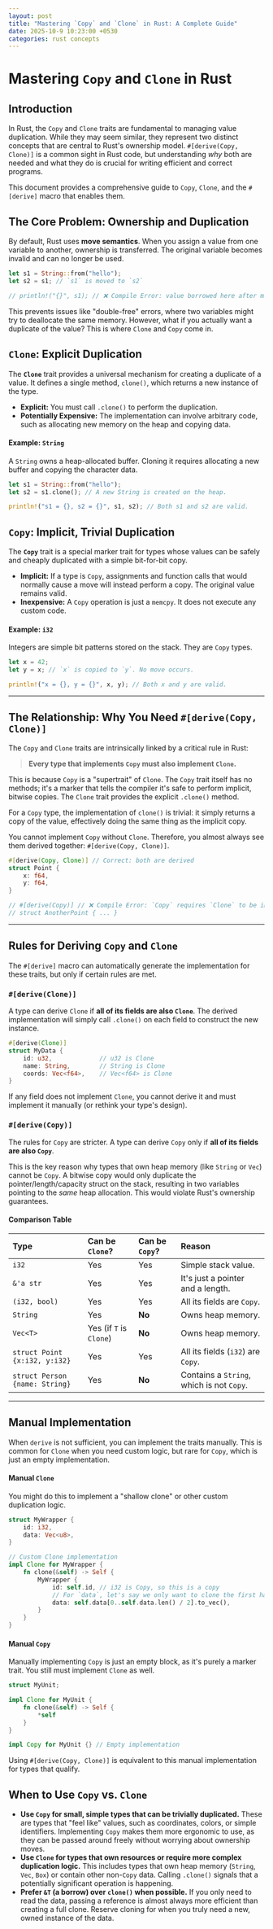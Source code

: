 ```yaml
---
layout: post
title: "Mastering `Copy` and `Clone` in Rust: A Complete Guide"
date: 2025-10-9 10:23:00 +0530
categories: rust concepts
---
```


# Mastering `Copy` and `Clone` in Rust

## Introduction

In Rust, the `Copy` and `Clone` traits are fundamental to managing value duplication. While they may seem similar, they represent two distinct concepts that are central to Rust's ownership model. `#[derive(Copy, Clone)]` is a common sight in Rust code, but understanding *why* both are needed and what they do is crucial for writing efficient and correct programs.

This document provides a comprehensive guide to `Copy`, `Clone`, and the `#[derive]` macro that enables them.

## The Core Problem: Ownership and Duplication

By default, Rust uses **move semantics**. When you assign a value from one variable to another, ownership is transferred. The original variable becomes invalid and can no longer be used.

```rust
let s1 = String::from("hello");
let s2 = s1; // `s1` is moved to `s2`

// println!("{}", s1); // ❌ Compile Error: value borrowed here after move
```

This prevents issues like "double-free" errors, where two variables might try to deallocate the same memory. However, what if you actually want a duplicate of the value? This is where `Clone` and `Copy` come in.

## `Clone`: Explicit Duplication

The **`Clone`** trait provides a universal mechanism for creating a duplicate of a value. It defines a single method, `clone()`, which returns a new instance of the type.

- **Explicit:** You must call `.clone()` to perform the duplication.
- **Potentially Expensive:** The implementation can involve arbitrary code, such as allocating new memory on the heap and copying data.

#### Example: `String`

A `String` owns a heap-allocated buffer. Cloning it requires allocating a new buffer and copying the character data.

```rust
let s1 = String::from("hello");
let s2 = s1.clone(); // A new String is created on the heap.

println!("s1 = {}, s2 = {}", s1, s2); // Both s1 and s2 are valid.
```

## `Copy`: Implicit, Trivial Duplication

The **`Copy`** trait is a special marker trait for types whose values can be safely and cheaply duplicated with a simple bit-for-bit copy.

- **Implicit:** If a type is `Copy`, assignments and function calls that would normally cause a move will instead perform a copy. The original value remains valid.
- **Inexpensive:** A `Copy` operation is just a `memcpy`. It does not execute any custom code.

#### Example: `i32`

Integers are simple bit patterns stored on the stack. They are `Copy` types.

```rust
let x = 42;
let y = x; // `x` is copied to `y`. No move occurs.

println!("x = {}, y = {}", x, y); // Both x and y are valid.
```

***

## The Relationship: Why You Need `#[derive(Copy, Clone)]`

The `Copy` and `Clone` traits are intrinsically linked by a critical rule in Rust:

> **Every type that implements `Copy` must also implement `Clone`.**

This is because `Copy` is a "supertrait" of `Clone`. The `Copy` trait itself has no methods; it's a marker that tells the compiler it's safe to perform implicit, bitwise copies. The `Clone` trait provides the explicit `.clone()` method.

For a `Copy` type, the implementation of `clone()` is trivial: it simply returns a copy of the value, effectively doing the same thing as the implicit copy.

You cannot implement `Copy` without `Clone`. Therefore, you almost always see them derived together: `#[derive(Copy, Clone)]`.

```rust
#[derive(Copy, Clone)] // Correct: both are derived
struct Point {
    x: f64,
    y: f64,
}

// #[derive(Copy)] // ❌ Compile Error: `Copy` requires `Clone` to be implemented.
// struct AnotherPoint { ... }
```

***

## Rules for Deriving `Copy` and `Clone`

The `#[derive]` macro can automatically generate the implementation for these traits, but only if certain rules are met.

### `#[derive(Clone)]`

A type can derive `Clone` if **all of its fields are also `Clone`**. The derived implementation will simply call `.clone()` on each field to construct the new instance.

```rust
#[derive(Clone)]
struct MyData {
    id: u32,             // u32 is Clone
    name: String,        // String is Clone
    coords: Vec<f64>,    // Vec<f64> is Clone
}
```

If any field does not implement `Clone`, you cannot derive it and must implement it manually (or rethink your type's design).

### `#[derive(Copy)]`

The rules for `Copy` are stricter. A type can derive `Copy` only if **all of its fields are also `Copy`**.

This is the key reason why types that own heap memory (like `String` or `Vec`) cannot be `Copy`. A bitwise copy would only duplicate the pointer/length/capacity struct on the stack, resulting in two variables pointing to the *same* heap allocation. This would violate Rust's ownership guarantees.

#### Comparison Table

| Type | Can be `Clone`? | Can be `Copy`? | Reason |
| :-- | :-- | :-- | :-- |
| `i32` | Yes | Yes | Simple stack value. |
| `&'a str` | Yes | Yes | It's just a pointer and a length. |
| `(i32, bool)` | Yes | Yes | All its fields are `Copy`. |
| `String` | Yes | **No** | Owns heap memory. |
| `Vec<T>` | Yes (if `T` is `Clone`) | **No** | Owns heap memory. |
| `struct Point {x:i32, y:i32}` | Yes | Yes | All its fields (`i32`) are `Copy`. |
| `struct Person {name: String}` | Yes | **No** | Contains a `String`, which is not `Copy`. |

***

## Manual Implementation

When `derive` is not sufficient, you can implement the traits manually. This is common for `Clone` when you need custom logic, but rare for `Copy`, which is just an empty implementation.

#### Manual `Clone`

You might do this to implement a "shallow clone" or other custom duplication logic.

```rust
struct MyWrapper {
    id: i32,
    data: Vec<u8>,
}

// Custom Clone implementation
impl Clone for MyWrapper {
    fn clone(&self) -> Self {
        MyWrapper {
            id: self.id, // i32 is Copy, so this is a copy
            // For `data`, let's say we only want to clone the first half
            data: self.data[0..self.data.len() / 2].to_vec(),
        }
    }
}
```

#### Manual `Copy`

Manually implementing `Copy` is just an empty block, as it's purely a marker trait. You still must implement `Clone` as well.

```rust
struct MyUnit;

impl Clone for MyUnit {
    fn clone(&self) -> Self {
        *self
    }
}

impl Copy for MyUnit {} // Empty implementation
```

Using `#[derive(Copy, Clone)]` is equivalent to this manual implementation for types that qualify.

## When to Use `Copy` vs. `Clone`

- **Use `Copy` for small, simple types that can be trivially duplicated.** These are types that "feel like" values, such as coordinates, colors, or simple identifiers. Implementing `Copy` makes them more ergonomic to use, as they can be passed around freely without worrying about ownership moves.
- **Use `Clone` for types that own resources or require more complex duplication logic.** This includes types that own heap memory (`String`, `Vec`, `Box`) or contain other non-`Copy` data. Calling `.clone()` signals that a potentially significant operation is happening.
- **Prefer `&T` (a borrow) over `clone()` when possible.** If you only need to read the data, passing a reference is almost always more efficient than creating a full clone. Reserve cloning for when you truly need a new, owned instance of the data.